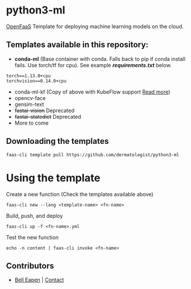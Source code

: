# python3-ml

[OpenFaaS](https://www.openfaas.com/) Template for deploying machine learning models on the cloud.

## Templates available in this repository:

- **conda-ml** (Base container with conda. Falls back to pip if conda install fails. Use torch/tf for cpu). See example ***requirements.txt*** below.
```
torch==1.13.0+cpu
torchvision==0.14.0+cpu
```
- conda-ml-kf (Copy of above with KubeFlow support [Read more](https://nuchange.ca/2022/12/using-openfaas-containers-in-kubeflow.html))
- opencv-face
- gensim-text
- ~~fastai-vision~~ Deprecated
- ~~fastai-statedict~~ Deprecated
- More to come

## Downloading the templates
```
faas-cli template pull https://github.com/dermatologist/python3-ml
```

# Using the template
Create a new function (Check the templates available above)
```
faas-cli new --lang <template-name> <fn-name>
```
Build, push, and deploy
```
faas-cli up -f <fn-name>.yml
```
Test the new function
```
echo -n content | faas-cli invoke <fn-name>
```
## Contributors

* [Bell Eapen](https://nuchange.ca) |  [Contact](https://nuchange.ca/contact)

